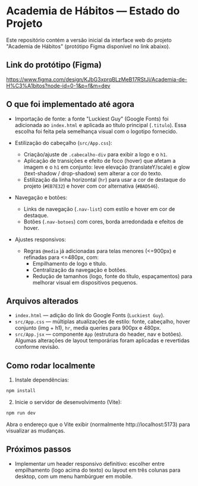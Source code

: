 # Academia de Hábitos — Estado do Projeto

Este repositório contém a versão inicial da interface web do projeto "Academia de Hábitos" (protótipo Figma disponível no link abaixo).

## Link do protótipo (Figma)

https://www.figma.com/design/KJbG3xprqBLzMeB17RStJj/Academia-de-H%C3%A1bitos?node-id=0-1&p=f&m=dev

## O que foi implementado até agora

- Importação de fonte: a fonte "Luckiest Guy" (Google Fonts) foi adicionada ao `index.html` e aplicada ao título principal (`.titulo`). Essa escolha foi feita pela semelhança visual com o logotipo fornecido.

- Estilização do cabeçalho (`src/App.css`):
  - Criação/ajuste de `.cabecalho-div` para exibir a logo e o `h1`.
  - Aplicação de transições e efeito de foco (hover) que afetam a imagem e o `h1` em conjunto: leve elevação (translateY/scale) e glow (text-shadow / drop-shadow) sem alterar a cor do texto.
  - Estilização da linha horizontal (`hr`) para usar a cor de destaque do projeto (`#EB7E32`) e hover com cor alternativa (`#BAD546`).

- Navegação e botões:
  - Links de navegação (`.nav-list`) com estilo e hover em cor de destaque.
  - Botões (`.nav-botoes`) com cores, borda arredondada e efeitos de hover.

- Ajustes responsivos:
  - Regras `@media` já adicionadas para telas menores (<=900px) e refinadas para <=480px, com:
    - Empilhamento de logo e título.
    - Centralização da navegação e botões.
    - Redução de tamanhos (logo, fonte do título, espaçamentos) para melhorar visual em dispositivos pequenos.


## Arquivos alterados

- `index.html` — adição do link do Google Fonts (`Luckiest Guy`).
- `src/App.css` — múltiplas atualizações de estilo: fonte, cabeçalho, hover conjunto (img + h1), `hr`, media queries para 900px e 480px.
- `src/App.jsx` — componente `App` (estrutura do header, nav e botões). Algumas alterações de layout temporárias foram aplicadas e revertidas conforme revisão.

## Como rodar localmente

1. Instale dependências:

```powershell
npm install
```

2. Inicie o servidor de desenvolvimento (Vite):

```powershell
npm run dev
```

Abra o endereço que o Vite exibir (normalmente http://localhost:5173) para visualizar as mudanças.

## Próximos passos

- Implementar um header responsivo definitivo: escolher entre empilhamento (logo acima do texto) ou layout em três colunas para desktop, com um menu hambúrguer em mobile.


